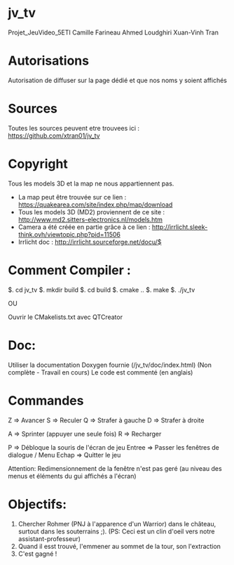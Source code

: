 # jv_tv
Projet_JeuVideo_5ETI
Camille Farineau
Ahmed Loudghiri
Xuan-Vinh Tran

# Autorisations
Autorisation de diffuser sur la page dédié et que nos noms y soient affichés

# Sources
Toutes les sources peuvent etre trouvees ici : https://github.com/xtran01/jv_tv

# Copyright
Tous les models 3D et la map ne nous appartiennent pas.
- La map peut être trouvée sur ce lien : https://quakearea.com/site/index.php/map/download
- Tous les models 3D (MD2) proviennent de ce site : http://www.md2.sitters-electronics.nl/models.htm
- Camera a été créée en partie grâce à ce lien : http://irrlicht.sleek-think.ovh/viewtopic.php?pid=11506
- Irrlicht doc : http://irrlicht.sourceforge.net/docu/$

# Comment Compiler :
$. cd jv_tv
$. mkdir build
$. cd build
$. cmake ..
$. make
$. ./jv_tv

OU

Ouvrir le CMakelists.txt avec QTCreator

# Doc:
Utiliser la documentation Doxygen fournie (/jv_tv/doc/index.html) (Non complète - Travail en cours)
Le code est commenté (en anglais)

# Commandes
Z => Avancer
S => Reculer
Q => Strafer à gauche
D => Strafer à droite

A => Sprinter (appuyer une seule fois)
R => Recharger

P => Débloque la souris de l'écran de jeu
Entree => Passer les fenêtres de dialogue / Menu
Echap => Quitter le jeu

Attention: Redimensionnement de la fenêtre n'est pas geré (au niveau des menus et éléments du gui affichés a l'écran)


# Objectifs:
1. Chercher Rohmer (PNJ à l'apparence d'un Warrior) dans le château, surtout dans les souterrains ;). (PS: Ceci est un clin d'oeil vers notre assistant-professeur)
2. Quand il esst trouvé, l'emmener au sommet de la tour, son l'extraction
3. C'est gagné !
